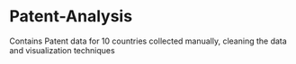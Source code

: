 # Patent-Analysis
Contains Patent data for 10 countries collected manually, cleaning the data and visualization techniques 
